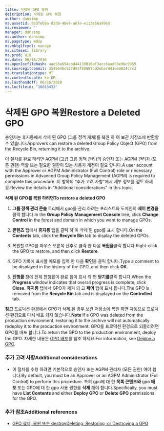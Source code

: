 ```yaml
---
title: 삭제된 GPO 복원
description: 삭제된 GPO 복원
author: dansimp
ms.assetid: 853feb0a-d2d9-4be9-a07e-e113a56a9968
ms.reviewer: ''
manager: dansimp
ms.author: dansimp
ms.pagetype: mdop
ms.mktglfcycl: manage
ms.sitesec: library
ms.prod: w10
ms.date: 06/16/2016
ms.openlocfilehash: aae55a654cad44130816af3acc6aad03e96c9959
ms.sourcegitcommit: 354664bc527d93f80687cd2eba70d1eea024c7c3
ms.translationtype: MT
ms.contentlocale: ko-KR
ms.lasthandoff: 06/26/2020
ms.locfileid: "10818433"
---
```

# <span data-ttu-id="e7309-103">삭제된 GPO 복원</span><span class="sxs-lookup"><span data-stu-id="e7309-103">Restore a Deleted GPO</span></span>


<span data-ttu-id="e7309-104">승인자는 휴지통에서 삭제 된 GPO (그룹 정책 개체)를 복원 하 여 보관 저장소에 반환할 수 있습니다.</span><span class="sxs-lookup"><span data-stu-id="e7309-104">Approvers can restore a deleted Group Policy Object (GPO) from the Recycle Bin, returning it to the archive.</span></span>

<span data-ttu-id="e7309-105">이 절차를 완료 하려면 AGPM (고급 그룹 정책 관리)의 승인자 또는 AGPM 관리자 (모든 권한) 역할 또는 필요한 권한이 있는 사용자 계정이 필요 합니다.</span><span class="sxs-lookup"><span data-stu-id="e7309-105">A user account with the Approver or AGPM Administrator (Full Control) role or necessary permissions in Advanced Group Policy Management (AGPM) is required to complete this procedure.</span></span> <span data-ttu-id="e7309-106">이 항목의 "추가 고려 사항"에서 세부 정보를 검토 하세요.</span><span class="sxs-lookup"><span data-stu-id="e7309-106">Review the details in "Additional considerations" in this topic.</span></span>

**<span data-ttu-id="e7309-107">삭제 된 GPO를 복원 하려면</span><span class="sxs-lookup"><span data-stu-id="e7309-107">To restore a deleted GPO</span></span>**

1.  <span data-ttu-id="e7309-108">**그룹 정책 관리 콘솔** 트리에서 gpo를 관리 하려는 포리스트와 도메인의 **제어 변경을** 클릭 합니다.</span><span class="sxs-lookup"><span data-stu-id="e7309-108">In the **Group Policy Management Console** tree, click **Change Control** in the forest and domain in which you want to manage GPOs.</span></span>

2.  <span data-ttu-id="e7309-109">**콘텐츠** 탭에서 **휴지통** 탭을 클릭 하 여 삭제 된 gpo를 표시 합니다.</span><span class="sxs-lookup"><span data-stu-id="e7309-109">On the **Contents** tab, click the **Recycle Bin** tab to display the deleted GPOs.</span></span>

3.  <span data-ttu-id="e7309-110">복원할 GPO를 마우스 오른쪽 단추로 클릭 한 다음 **복원을**클릭 합니다.</span><span class="sxs-lookup"><span data-stu-id="e7309-110">Right-click the GPO to restore, and then click **Restore**.</span></span>

4.  <span data-ttu-id="e7309-111">GPO 기록에 표시할 메모를 입력 한 다음 **확인**을 클릭 합니다.</span><span class="sxs-lookup"><span data-stu-id="e7309-111">Type a comment to be displayed in the history of the GPO, and then click **OK**.</span></span>

5.  <span data-ttu-id="e7309-112">**진행률** 창에 전체 진행률이 완료 됨이 표시 되 면 **닫기를**클릭 합니다.</span><span class="sxs-lookup"><span data-stu-id="e7309-112">When the **Progress** window indicates that overall progress is complete, click **Close**.</span></span> <span data-ttu-id="e7309-113">**휴지통** 탭에서 GPO가 제거 되 고 **제어** 탭에 표시 됩니다.</span><span class="sxs-lookup"><span data-stu-id="e7309-113">The GPO is removed from the **Recycle Bin** tab and is displayed on the **Controlled** tab.</span></span>

<span data-ttu-id="e7309-114">**참고**  프로덕션 환경에서 GPO가 삭제 된 경우 보관 저장소에 복원 하면 자동으로 프로덕션 환경으로 다시 배포 되지 않습니다.</span><span class="sxs-lookup"><span data-stu-id="e7309-114">**Note** If a GPO was deleted from the production environment, restoring it to the archive will not automatically redeploy it to the production environment.</span></span> <span data-ttu-id="e7309-115">GPO를 프로덕션 환경으로 되돌리려면 GPO를 배포 합니다.</span><span class="sxs-lookup"><span data-stu-id="e7309-115">To return the GPO to the production environment, deploy the GPO.</span></span> <span data-ttu-id="e7309-116">자세한 내용은 [GPO 배포](deploy-a-gpo-agpm30ops.md)를 참조 하세요.</span><span class="sxs-lookup"><span data-stu-id="e7309-116">For information, see [Deploy a GPO](deploy-a-gpo-agpm30ops.md).</span></span>

 

### <span data-ttu-id="e7309-117">추가 고려 사항</span><span class="sxs-lookup"><span data-stu-id="e7309-117">Additional considerations</span></span>

-   <span data-ttu-id="e7309-118">이 절차를 수행 하려면 기본적으로 승인자 또는 AGPM 관리자 (모든 권한) 여야 합니다.</span><span class="sxs-lookup"><span data-stu-id="e7309-118">By default, you must be an Approver or an AGPM Administrator (Full Control) to perform this procedure.</span></span> <span data-ttu-id="e7309-119">특히 gpo에 대 한 **목록 콘텐츠와** gpo **배포** 또는 GPO에 대 한 gpo 사용 권한을 **삭제** 해야 합니다.</span><span class="sxs-lookup"><span data-stu-id="e7309-119">Specifically, you must have **List Contents** and either **Deploy GPO** or **Delete GPO** permissions for the GPO.</span></span>

### <span data-ttu-id="e7309-120">추가 참조</span><span class="sxs-lookup"><span data-stu-id="e7309-120">Additional references</span></span>

-   [<span data-ttu-id="e7309-121">GPO 삭제, 복원 또는 destroy</span><span class="sxs-lookup"><span data-stu-id="e7309-121">Deleting, Restoring, or Destroying a GPO</span></span>](deleting-restoring-or-destroying-a-gpo-agpm30ops.md)

 

 





